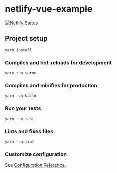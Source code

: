 # netlify-vue-example

[![Netlify Status](https://api.netlify.com/api/v1/badges/27c77eea-abb3-449e-8717-9a73d49fb3f9/deploy-status)](https://app.netlify.com/sites/elegant-haibt-48e3dd/deploys)


## Project setup
```
yarn install
```

### Compiles and hot-reloads for development
```
yarn run serve
```

### Compiles and minifies for production
```
yarn run build
```

### Run your tests
```
yarn run test
```

### Lints and fixes files
```
yarn run lint
```

### Customize configuration
See [Configuration Reference](https://cli.vuejs.org/config/).
